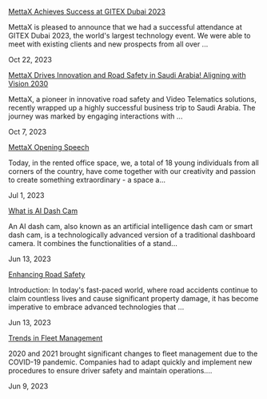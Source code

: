 [MettaX Achieves Success at GITEX Dubai 2023](/blog/newsroom-1/mettax-achieves-success-at-gitex-dubai-2023-7)

MettaX is pleased to announce that we had a successful attendance at GITEX Dubai 2023, the world's largest technology event. We were able to meet with existing clients and new prospects from all over ...

Oct 22, 2023

  



[MettaX Drives Innovation and Road Safety in Saudi Arabia! Aligning with Vision 2030](/blog/newsroom-1/mettax-drives-innovation-and-road-safety-in-saudi-arabia-aligning-with-vision-2030-5)

MettaX, a pioneer in innovative road safety and Video Telematics solutions, recently wrapped up a highly successful business trip to Saudi Arabia. The journey was marked by engaging interactions with ...

Oct 7, 2023

  





[MettaX Opening Speech](/blog/newsroom-1/mettax-opening-speech-4)

Today, in the rented office space, we, a total of 18 young individuals from all corners of the country, have come together with our creativity and passion to create something extraordinary - a space a...

Jul 1, 2023

  




[What is AI Dash Cam](/blog/newsroom-1/what-is-ai-dash-cam-2)

An AI dash cam, also known as an artificial intelligence dash cam or smart dash cam, is a technologically advanced version of a traditional dashboard camera. It combines the functionalities of a stand...

Jun 13, 2023

  




[Enhancing Road Safety](/blog/newsroom-1/enhancing-road-safety-3)

Introduction: In today's fast-paced world, where road accidents continue to claim countless lives and cause significant property damage, it has become imperative to embrace advanced technologies that ...

Jun 13, 2023

  





[Trends in Fleet Management](/blog/newsroom-1/trends-in-fleet-management-1)

2020 and 2021 brought significant changes to fleet management due to the COVID-19 pandemic. Companies had to adapt quickly and implement new procedures to ensure driver safety and maintain operations....

Jun 9, 2023